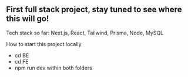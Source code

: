 ## First full stack project, stay tuned to see where this will go!

Tech stack so far: Next.js, React, Tailwind, Prisma, Node, MySQL

How to start this project locally

- cd BE
- cd FE
- npm run dev within both folders
